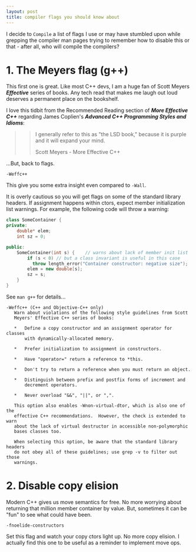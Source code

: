 ```yaml
---
layout: post
title: compiler flags you should know about
---
```



I decide to `Compile` a list of flags I use or may have stumbled upon while grepping the compiler man pages trying to remember how to disable this or that - after all, who will compile the compilers?

# 1. The Meyers flag (g++)


This first one is great. Like most C++ devs, I am a huge fan of Scott Meyers ***Effective*** series of books. Any tech read that makes me laugh out loud deserves a permanent place on the bookshelf.

I love this tidbit from the Recommended Reading section of ***More Effective C++*** regarding James Coplien's ***Advanced C++ Programming Styles and Idioms***:

>>I generally refer to this as "the LSD book," because it is purple and it will expand your mind.
>>
>> Scott Meyers - More Effective C++


...But, back to flags.


```
-Weffc++
```

This give you some extra insight even compared to `-Wall`.

It is overly cautious so you will get flags on some of the standard library headers. If assignment happens within ctors, expect member initialization list warnings. For example, the following code will throw a warning:


```cpp
class SomeContainer {
private:
    double* elem;
    int sz = 0;

public:
    SomeContainer(int s) {    // warns about lack of member init list
        if (s < 0) // but a class invariant is useful in this case
          throw length_error("Container constructor: negative size");
        elem = new double[s];
        sz = s;
    }
}
```

See `man g++` for details...


```
-Weffc++ (C++ and Objective-C++ only)
   Warn about violations of the following style guidelines from Scott
   Meyers' Effective C++ series of books:

   *   Define a copy constructor and an assignment operator for classes
       with dynamically-allocated memory.

   *   Prefer initialization to assignment in constructors.

   *   Have "operator=" return a reference to *this.

   *   Don't try to return a reference when you must return an object.

   *   Distinguish between prefix and postfix forms of increment and
       decrement operators.

   *   Never overload "&&", "||", or ",".

   This option also enables -Wnon-virtual-dtor, which is also one of the
   effective C++ recommendations.  However, the check is extended to warn
   about the lack of virtual destructor in accessible non-polymorphic
   bases classes too.

   When selecting this option, be aware that the standard library headers
   do not obey all of these guidelines; use grep -v to filter out those
   warnings.

```

# 2. Disable copy elision 



Modern C++ gives us move semantics for free. No more worrying about returning that 
million member container by value. But, sometimes it can be "fun" to see what could have been. 

`-fnoelide-constructors`

Set this flag and watch your copy ctors light up. No more copy elision. I actually find this one to be useful as a reminder to implement move ops.






